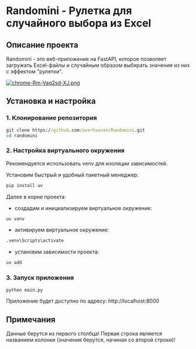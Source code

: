 # Randomini - Рулетка для случайного выбора из Excel

## Описание проекта
Randomini - это веб-приложение на FastAPI, которое позволяет загружать Excel-файлы и случайным образом выбирать значения из них с эффектом "рулетки".

[![chrome-Rm-Vaq2sd-XJ.png](https://i.postimg.cc/htCrN2st/chrome-Rm-Vaq2sd-XJ.png)](https://postimg.cc/BjKHKcRr)

## Установка и настройка
### 1. Клонирование репозитория
```bat
git clone https://github.com/ovxrhxavxn/Randomini.git
cd randomini
```
### 2. Настройка виртуального окружения
Рекомендуется использовать venv для изоляции зависимостей.

Установим быстрый и удобный пакетный менеджер:
```bat
pip install uv
```
Далее в корне проекта:
* создадим и инициализируем виртуальное окружение:
```bat
uv venv
```
* активируем виртуальное окружение:
```bat
.venv\Scripts\activate
```
* установим зависимости проекта:
```bat
uv add
```
### 3. Запуск приложения
```bat
python main.py
```
Приложение будет доступно по адресу: http://localhost:8000

## Примечания
Данные берутся из первого столбца! Первая строка является названием колонки (значения берутся, начиная со второй строки)!
